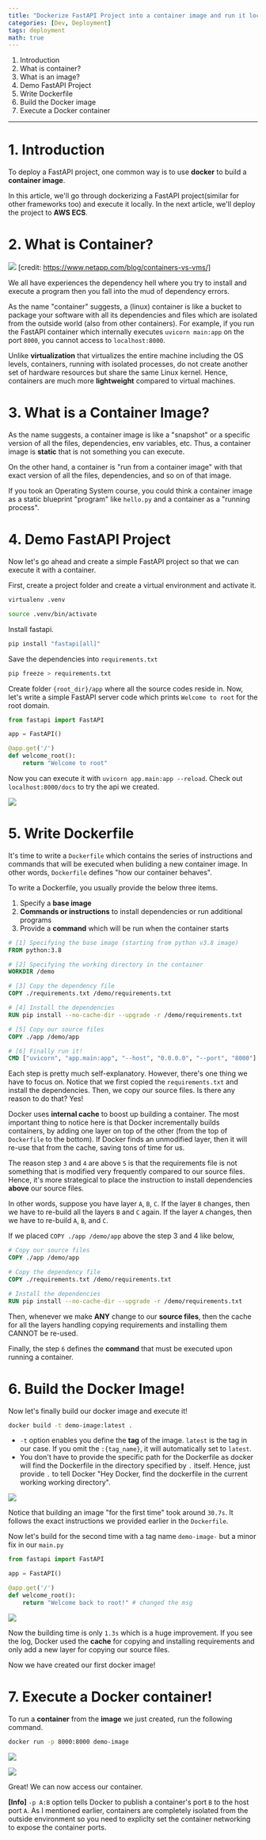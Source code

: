 ```yaml
---
title: "Dockerize FastAPI Project into a container image and run it locally"
categories: [Dev, Deployment]
tags: deployment
math: true
---
```


1. Introduction
2. What is container?
3. What is an image?
4. Demo FastAPI Project
5. Write Dockerfile
6. Build the Docker image
7. Execute a Docker container

---

# 1. Introduction

To deploy a FastAPI project, one common way is to use **docker** to build a **container image**.

In this article, we'll go through dockerizing a FastAPI project(similar for other frameworks too) and execute it locally. In the next article, we'll deploy the project to **AWS ECS**.

# 2. What is Container?

![](/assets/img/temp/Pasted%20image%2020230329172706.png)
[credit: https://www.netapp.com/blog/containers-vs-vms/]

We all have experiences the dependency hell where you try to install and execute a program then you fall into the mud of dependency errors.

As the name "container" suggests, a (linux) container is like a bucket to package your software with all its dependencies and files which are isolated from the outside world (also from other containers). For example, if you run the FastAPI container which internally executes `uvicorn main:app` on the port `8000`, you cannot access to `localhost:8000`.

Unlike **virtualization** that virtualizes the entire machine including the OS levels, containers, running with isolated processes, do not create another set of hardware resources but share the same Linux kernel. Hence, containers are much more **lightweight** compared to virtual machines.

# 3. What is a Container Image?

As the name suggests, a container image is like a "snapshot" or a specific version of all the files, dependencies, env variables, etc. Thus, a container image is **static** that is not something you can execute.

On the other hand, a container is "run from a container image" with that exact version of all the files, dependencies, and so on of that image.

If you took an Operating System course, you could think a container image as a static blueprint "program" like `hello.py` and a container as a "running process".

# 4. Demo FastAPI Project

Now let's go ahead and create a simple FastAPI project so that we can execute it with a container.

First, create a project folder and create a virtual environment and activate it.

```bash
virtualenv .venv

source .venv/bin/activate
```

Install fastapi.

```bash
pip install "fastapi[all]"
```

Save the dependencies into `requirements.txt`

```bash
pip freeze > requirements.txt
```

Create folder `{root_dir}/app` where all the source codes reside in. Now, let's write a simple FastAPI server code which prints `Welcome to root` for the root domain.

```python
from fastapi import FastAPI

app = FastAPI()

@app.get('/')
def welcome_root():
    return "Welcome to root"
```

Now you can execute it with `uvicorn app.main:app --reload`. Check out `localhost:8000/docs` to try the api we created.

![](/assets/img/temp/Pasted%20image%2020230329183721.png)

# 5. Write Dockerfile

It's time to write a `Dockerfile` which contains the series of instructions and commands that will be executed when buliding a new container image. In other words, `Dockerfile` defines "how our container behaves".

To write a Dockerfile, you usually provide the below three items.

1. Specify a **base image**
2. **Commands or instructions** to install dependencies or run additional programs
3. Provide a **command** which will be run when the container starts

```dockerfile
# [1] Specifying the base image (starting from python v3.8 image)
FROM python:3.8

# [2] Specifying the working directory in the container
WORKDIR /demo

# [3] Copy the dependency file
COPY ./requirements.txt /demo/requirements.txt

# [4] Install the dependencies
RUN pip install --no-cache-dir --upgrade -r /demo/requirements.txt

# [5] Copy our source files
COPY ./app /demo/app

# [6] Finally run it!
CMD ["uvicorn", "app.main:app", "--host", "0.0.0.0", "--port", "8000"]
```

Each step is pretty much self-explanatory. However, there's one thing we have to focus on. Notice that we first copied the `requirements.txt` and install the dependencies. Then, we copy our source files. Is there any reason to do that? Yes!

Docker uses **internal cache** to boost up building a container. The most important thing to notice here is that Docker incrementally builds containers, by adding one layer on top of the other (from the top of `Dockerfile` to the bottom). If Docker finds an unmodified layer, then it will re-use that from the cache, saving tons of time for us.

The reason step `3` and `4` are above `5` is that the requirements file is not something that is modified very frequently compared to our source files. Hence, it's more strategical to place the instruction to install dependencies **above** our source files.

In other words, suppose you have layer `A`, `B`, `C`. If the layer `B` changes, then we have to re-build all the layers `B` and `C` again. If the layer `A` changes, then we have to re-build `A`, `B`, and `C`.

If we placed `COPY ./app /demo/app` above the step 3 and 4 like below,

```Dockerfile
# Copy our source files
COPY ./app /demo/app

# Copy the dependency file
COPY ./requirements.txt /demo/requirements.txt

# Install the dependencies
RUN pip install --no-cache-dir --upgrade -r /demo/requirements.txt
```

Then, whenever we make **ANY** change to our **source files**, then the cache for all the layers handling copying requirements and installing them CANNOT be re-used.

Finally, the step `6` defines the **command** that must be executed upon running a container.

# 6. Build the Docker Image!

Now let's finally build our docker image and execute it!

```bash
docker build -t demo-image:latest .
```

- `-t` option enables you define the **tag** of the image. `latest` is the tag in our case. If you omit the `:{tag_name}`, it will automatically set to `latest`.
- You don't have to provide the specific path for the Dockerfile as docker will find the Dockerfile in the directory specified by `.` itself. Hence, just provide `.` to tell Docker "Hey Docker, find the dockerfile in the current working working directory".

![](/assets/img/temp/Pasted%20image%2020230329191624.png)

Notice that building an image "for the first time" took around `30.7s`. It follows the exact instructions we provided earlier in the `Dockerfile`.

Now let's build for the second time with a tag name `demo-image-` but a minor fix in our `main.py`

```python
from fastapi import FastAPI

app = FastAPI()

@app.get('/')
def welcome_root():
    return "Welcome back to root!" # changed the msg
```

![](/assets/img/temp/Pasted%20image%2020230329192142.png)

Now the building time is only `1.3s` which is a huge improvement. If you see the log, Docker used the **cache** for copying and installing requirements and only add a new layer for copying our source files.

Now we have created our first docker image!

# 7. Execute a Docker container!

To run a **container** from the **image** we just created, run the following command.

```bash
docker run -p 8000:8000 demo-image
```

![](/assets/img/temp/Pasted%20image%2020230329192926.png)

![](/assets/img/temp/Pasted%20image%2020230329192937.png)

Great! We can now access our container.

**[Info]** `-p A:B` option tells Docker to publish a container's port `B` to the host port `A`. As I mentioned earlier, containers are completely isolated from the outside environment so you need to expliclty set the container networking to expose the container ports.
